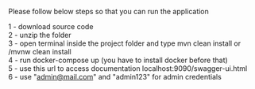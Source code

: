 Please follow below steps so that you can run the application

1 - download source code<br>
2 - unzip the folder <br>
3 - open terminal inside the project folder and type mvn clean install or /mvnw clean install<br> 
4 - run docker-compose up (you have to install docker before that) <br>
5 - use this url to access documentation localhost:9090/swagger-ui.html <br>
6 - use "admin@mail.com" and "admin123" for admin credentials
